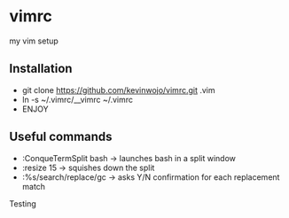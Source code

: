 # vimrc
my vim setup

## Installation
 - git clone <https://github.com/kevinwojo/vimrc.git> .vim
 - ln -s ~/.vimrc/__vimrc ~/.vimrc
 - ENJOY

## Useful commands
 * :ConqueTermSplit bash -> launches bash in a split window
 * :resize 15 -> squishes down the split
 * :%s/search/replace/gc -> asks Y/N confirmation for each replacement match


Testing
